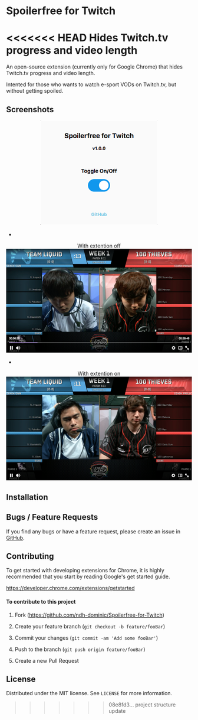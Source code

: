 # Spoilerfree for Twitch
<<<<<<< HEAD
Hides Twitch.tv progress and video length
=======

An open-source extension (currently only for Google Chrome) that hides Twitch.tv progress and video length.

Intented for those who wants to watch e-sport VODs on Twitch.tv, but without getting spoiled.

## Screenshots

<p align="center">
  <img src="img/sf1.png" width="318"/>
</p>

-


<p align="center">
  <text>With extention off<text>
  <img src="img/sf2.png" width="760"/>
</p>

-


<p align="center">
  <text>With extention on<text>
  <img src="img/sf3.png" width="760"/>
</p>

## Installation

## Bugs / Feature Requests

If you find any bugs or have a feature request, please create an issue in [GitHub](https://github.com/ndh-dominic/Spoilerfree-for-Twitch).

## Contributing

To get started with developing extensions for Chrome, it is highly recommended that you start by reading Google's get started guide.

https://developer.chrome.com/extensions/getstarted

#### To contribute to this project

1. Fork (<https://github.com/ndh-dominic/Spoilerfree-for-Twitch>)

2. Create your feature branch (`git checkout -b feature/fooBar`)

3. Commit your changes (`git commit -am 'Add some fooBar'`)

4. Push to the branch (`git push origin feature/fooBar`)

5. Create a new Pull Request

## License

Distributed under the MIT license. See ``LICENSE`` for more information.
>>>>>>> 08e8fd3... project structure update
